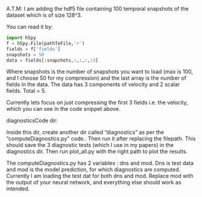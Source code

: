 A.T.M: I am adding the hdf5 file containing 100 temporal snapshots of the dataset which is of size 128^3.

You can read it by:
```py
import h5py
f = h5py.File(pathToFile,'r')
fields = f['fields']
snapshots = 50
data = fields[:snapshots,:,:,:,:3]
```

Where snapshots is the number of snapshots you want to load (max is 100, and I choose 50 for my compression) and the last array is the number of fields in the data. The data has 3 components of velocity and 2 scalar fields. Total = 5.

Currently lets focus on just compressing the first 3 fields i.e. the velocity, which you can see in the code snippet above.

diagnosticsCode dir:

Inside this dir, create another dir called “diagnostics” as per the “computeDiagnostics.py” code.. Then run it after replacing the filepath. This should save the 3 diagnostic tests (which I use in my papers) in the diagnostics dir. Then run plot_all.py with the right path to plot the results.

The computeDiagnostics.py has 2 variables :  dns and mod. Dns is test data and mod is the model prediction, for which diagnostics are computed. Currently I am loading the test dat for both dns and mod. Replace mod with the output of your neural network, and everything else should work as intended. 

